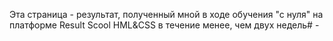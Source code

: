 Эта страница - результат, полученный мной в ходе обучения "с нуля" на платформе Result Scool HML&CSS в течение менее, чем двух недель# -
